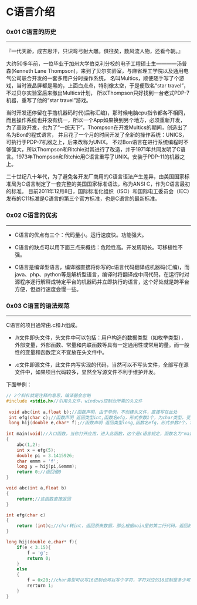 # C语言介绍

### 0x01 C语言的历史
---
『一代天骄，成吉思汗，只识弯弓射大雕。俱往矣，数风流人物，还看今朝。』

大约50多年前，一位毕业于加州大学伯克利分校的电子工程硕士生————汤普森(Kenneth Lane Thompson)，来到了贝尔实验室，与麻省理工学院以及通用电气公司联合开发的一套多用户分时操作系统，
名叫Multics，顺便随手写了个游戏，当时液晶屏都是黑的，上面白点点，特别像太空，于是便取名“star travel”，不过贝尔实验室后来撤出Multics计划，
所以Thompson只好找到一台老式PDP-7机器，重写了他的“star travel”游戏。

当时开发还停留在手撸机器码时代(后称汇编)，那时候电脑cpu指令都各不相同，而且操作系统也并没有统一，所以一个App如果换到另个地方，必须重新开发，
为了高效开发，也为了“一统天下”，Thompson在开发Multics的期间，创造出了名为Bon的程式语言，
并且花了一个月的时间开发了全新的操作系统：UNICS，可执行于PDP-7机器之上，后来改称为UNIX。
不过Bon语言在进行系统编程时不够强大，所以Thompson和Ritchie对其进行了改造，并于1971年共同发明了C语言。1973年Thompson和Ritchie用C语言重写了UNIX。安装于PDP-11的机器之上。

二十世纪八十年代，为了避免各开发厂商用的C语言语法产生差异，由美国国家标准局为C语言制定了一套完整的美国国家标准语法，称为ANSI C，作为C语言最初的标准。 目前2011年12月8日，国际标准化组织（ISO）和国际电工委员会（IEC）发布的C11标准是C语言的第三个官方标准，也是C语言的最新标准。

### 0x02 C语言的优劣
---
- C语言的优点有三个：代码量小。运行速度快。功能强大。

- C语言的缺点可以用下面三点来概括：危险性高。开发周期长。可移植性不强。

- C语言是编译型语言，编译器直接将你写的c语言代码翻译成机器码(汇编)，而java、php、python等是解析型语言，编译时将翻译成中间代码，在运行时对源程序逐行解释成特定平台的机器码并立即执行的语言，这个好处就是跨平台方便，但运行速度会慢一些。

### 0x03 C语言的语法规范
---
C语言的项目通常由.c和.h组成。
- .h文件即头文件，头文件中可以包括：用户构造的数据类型（如枚举类型），外部变量，外部函数、常量和内联函数等具有一定通用性或常用的量。而一般性的变量和函数定义不宜放在头文件中。

- .c文件即源文件，此文件内写实现的代码，当然可以不写头文件，全部写在源文件中，如果项目代码较多，显然全写源文件不利于维护开发。

下面举例：
```c
// 2个斜杠就是注释的意思，编译器会忽略
#include <stdio.h>//引用头文件，windows控制台所需的头文件
 
 void abc(int a,float b);//函数声明，由于举例，不创建头文件，直接写在此处
 int efg(char c);//函数声明 返回类型int,函数名efg，形式参数1个，为char类型，变量名为c
 long hij(double e,char* f);//函数声明 返回类型long,函数名efg，形式参数2个，1、double类型，2、char指针类型
 
int main(void)//入口函数，当你打开应用，进入此函数，这个是c语言规定，函数名为"main"
{
	abc(1,2);
	int x = efg(5);
	double pi = 3.1415926;
	char emmm = 'f';
	long y = hij(pi,&emmm);
    return 0;//返回值0
}

void abc(int a,float b)
{
	return;//这函数直接返回
}

int efg(char c)
{
	return (int)c;//char转int，返回原来数据，那么根据main里的第二行代码，返回的就是5 (0x05)
}

long hij(double e,char* f){
	if(e < 3.15){
		f = 'g';
		return 0;
	}
	else
	{
		f = 0x20;//char类型可以写16进制也可以写个字符，字符对应的16进制是多少可查编码表
		rerturn 1;
	}
}

```



